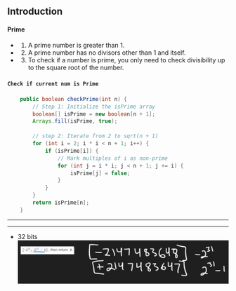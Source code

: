 ## Introduction

#### Prime

- 1. A prime number is greater than 1.
- 2. A prime number has no divisors other than 1 and itself.
- 3. To check if a number is prime, you only need to check divisibility up to the square root of the number.

#### `Check if current num is Prime`

```java
    public boolean checkPrime(int n) {
        // Step 1: Initialize the isPrime array
        boolean[] isPrime = new boolean[n + 1];
        Arrays.fill(isPrime, true);

        // step 2: Iterate from 2 to sqrt(n + 1)
        for (int i = 2; i * i < n + 1; i++) {
            if (isPrime[i]) {
                // Mark multiples of i as non-prime
                for (int j = i * i; j < n + 1; j += i) {
                    isPrime[j] = false;
                }
            }
        }
        return isPrime[n];
    }
```
---


---
- 32 bits
![](img/2023-03-25-13-23-14.png)


